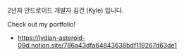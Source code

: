 2년차 안드로이드 개발자 김건 (Kyle) 입니다.

Check out my portfolio!
- https://lydian-asteroid-09d.notion.site/786a43dfa64843638bdf119267d63de1
